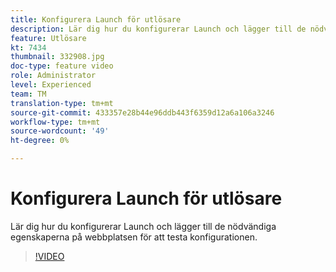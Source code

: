 ```yaml
---
title: Konfigurera Launch för utlösare
description: Lär dig hur du konfigurerar Launch och lägger till de nödvändiga egenskaperna på webbplatsen för att testa konfigurationen.
feature: Utlösare
kt: 7434
thumbnail: 332908.jpg
doc-type: feature video
role: Administrator
level: Experienced
team: TM
translation-type: tm+mt
source-git-commit: 433357e28b44e96ddb443f6359d12a6a106a3246
workflow-type: tm+mt
source-wordcount: '49'
ht-degree: 0%

---
```


# Konfigurera Launch för utlösare

Lär dig hur du konfigurerar Launch och lägger till de nödvändiga egenskaperna på webbplatsen för att testa konfigurationen.

>[!VIDEO](https://video.tv.adobe.com/v/332908?quality=12)
